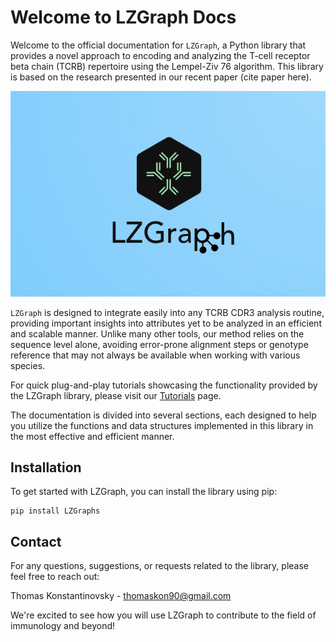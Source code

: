 # Welcome to LZGraph Docs

Welcome to the official documentation for `LZGraph`, a Python library that provides a novel approach to encoding and analyzing the T-cell receptor beta chain (TCRB) repertoire using the Lempel-Ziv 76 algorithm. This library is based on the research presented in our recent paper (cite paper here). 

![alt text](images/lzglogo2.png)

`LZGraph` is designed to integrate easily into any TCRB CDR3 analysis routine, providing important insights into attributes yet to be analyzed in an efficient and scalable manner. Unlike many other tools, our method relies on the sequence level alone, avoiding error-prone alignment steps or genotype reference that may not always be available when working with various species.

For quick plug-and-play tutorials showcasing the functionality provided by the LZGraph library, please visit our [Tutorials](tutorials.md) page.

The documentation is divided into several sections, each designed to help you utilize the functions and data structures implemented in this library in the most effective and efficient manner.

## Installation
To get started with LZGraph, you can install the library using pip:
  <pre><code>pip install LZGraphs</code></pre>

## Contact
For any questions, suggestions, or requests related to the library, please feel free to reach out:

Thomas Konstantinovsky - thomaskon90@gmail.com

We're excited to see how you will use LZGraph to contribute to the field of immunology and beyond!
